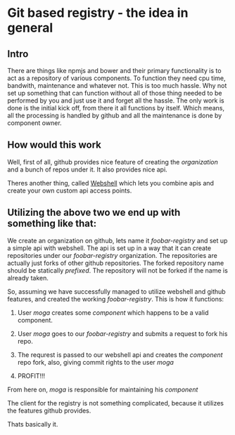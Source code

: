 Git based registry - the idea in general
========================================

Intro
-----

There are things like npmjs and bower and their primary functionality is
to act as a repository of various components. To function they need cpu time,
bandwith, maintenance and whatever not. This is too much hassle. Why not set
up something that can function without all of those thing needed to be performed
by you and just use it and forget all the hassle. The only work is done is the 
initial kick off, from there it all functions by itself. Which means, all the
processing is handled by github and all the maintenance is done by component
owner.

How would this work
-------------------

Well, first of all, github provides nice feature of creating the *organization* and
a bunch of repos under it. It also provides nice api.

Theres another thing, called [Webshell](http://webshell.io) which lets you combine
apis and create your own custom api access points.

Utilizing the above two we end up with something like that:
-----------------------------------------------------------

We create an organization on github, lets name it *foobar-registry* and set up a simple
api with webshell. The api is set up in a way that it can create repositories under
our *foobar-registry* organization. The repositories are actually just forks of other
github repositories. The forked repository name should be statically *prefixed*.
The repository will not be forked if the name is already taken.

So, assuming we have successfully managed to utilize webshell and github features,
and created the working *foobar-registry*. This is how it functions:

1. User *moga* creates some *component* which happens to be a valid component.

2. User *moga* goes to our *foobar-registry* and submits a request to fork his repo.

3. The requrest is passed to our webshell api and creates the *component* repo fork,
   also, giving commit rights to the user *moga*

4. PROFIT!!!

From here on, *moga* is responsible for maintaining his *component*

The client for the registry is not something complicated, because it utilizes the features
github provides.

Thats basically it.

